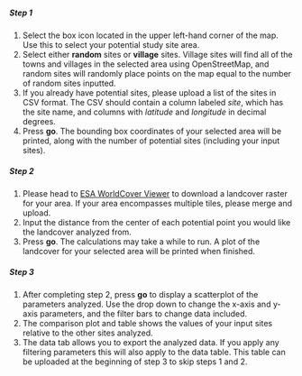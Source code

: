 ##### Step 1
1. Select the box icon located in the upper left-hand corner of the map. Use this to select your potential study site area.
2. Select either **random** sites or **village** sites. Village sites will find all of the towns and villages in the selected area using OpenStreetMap, and random sites will randomly place points on the map equal to the number of random sites inputted. 
3. If you already have potential sites, please upload a list of the sites in CSV format. The CSV should contain a column labeled *site*, which has the site name, and columns with *latitude* and *longitude* in decimal degrees.
4. Press **go**. The bounding box coordinates of your selected area will be printed, along with the number of potential sites (including your input sites).

##### Step 2
1. Please head to [ESA WorldCover Viewer](https://viewer.esa-worldcover.org/worldcover/) to download a landcover raster for your area. If your area encompasses multiple tiles, please merge and upload. 
2. Input the distance from the center of each potential point you would like the landcover analyzed from.
3. Press **go**. The calculations may take a while to run. A plot of the landcover for your selected area will be printed when finished. 

##### Step 3
1. After completing step 2, press **go** to display a scatterplot of the parameters analyzed. Use the drop down to change the x-axis and y-axis parameters, and the filter bars to change data included.
2. The comparison plot and table shows the values of your input sites relative to the other sites analyzed. 
3. The data tab allows you to export the analyzed data. If you apply any filtering parameters this will also apply to the data table. This table can be uploaded at the beginning of step 3 to skip steps 1 and 2. 